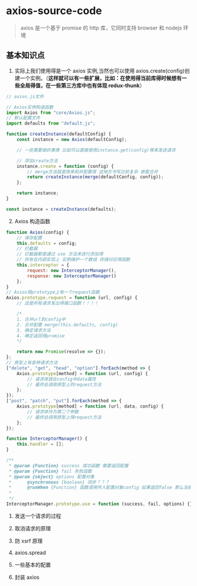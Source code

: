 # axios-source-code

> axios 是一个基于 promise 的 http 库，它同时支持 browser 和 nodejs 环境

## 基本知识点

1. 实际上我们使用得是一个 axios 实例,当然也可以使用 axios.create(config)创建一个实例。（**这样就可以有一些扩展，比如：在使用得当前库得时候想有一些全局得值，在一些第三方库中也有体现 redux-thunk**）

```js
// axios.js文件

// Axios实例构造函数
import Axios from "core/Axios.js";
// 默认配置文件
import defaults from "default.js";

function createInstance(defaultConfig) {
    const instance = new Axios(defaultConfig);

    // 一些需要做的事情 比如可以直接使用instance.get(config)等来发送请求

    // 添加create方法
    instance.create = function (config) {
        // merge方法就是用来和并配置得 这地方书写比较复杂 嵌套合并
        return createInstance(merge(defaultConfig, config));
    };

    return instance;
}

const instance = createInstance(defaults);
```

2. Axios 构造函数

```js
function Axios(config) {
    // 保存配置
    this.defaults = config;
    // 拦截器
    // 拦截器都是通过 use 方法来进行添加得
    // 所有在内部实现上 实例维护一个数组 存储对应得函数
    this.interceptor = {
        request: new InterceptorManager(),
        response: new InterceptorManager()
    };
}
// Axios得prototype上有一个request函数
Axios.prototype.request = function (url, config) {
    // 这是所有请求发出得接口函数！！！！

    /*
    1. 合并url到config中
    2. 合并配置 merge(this.defaults, config)
    3. 确定请求方法
    4. 确定返回得promise
    */

    return new Promise(resolve => {});
};
// 原型上有各种请求方法
["delete", "get", "head", "option"].forEach(method => {
    Axios.prototype[method] = function (url, config) {
        // 请求体放在config中data属性
        // 最终会调用原型上的request方法
    };
});
["post", "patch", "put"].forEach(method => {
    Axios.prototype[method] = function (url, data, config) {
        // 请求体作为第二个参数
        // 最终会调用原型上得request方法
    };
});

function InterceptorManager() {
    this.handler = [];
}

/**
 * @param {Function} success 成功函数 需要返回配置
 * @param {Function} fail 失败函数
 * @param {object} options 配置对象
 *      @synchronous {boolean} 同步？？？
 *      @runWhen {Function} 函数调用传入配置对象config 如果返回false 那么当前拦截器不会加入到拦截器队列中
 *
 */
InterceptorManager.prototype.use = function (success, fail, options) {};
```

1. 发送一个请求的过程

1. 取消请求的原理

1. 防 xsrf 原理

1. axios.spread

1. 一些基本的配置

1. 封装 axios
